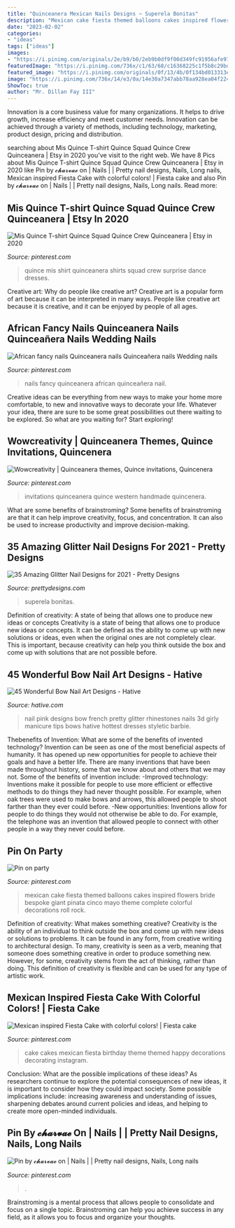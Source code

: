 ```yaml
---
title: "Quinceanera Mexican Nails Designs ~ Superela Bonitas"
description: "Mexican cake fiesta themed balloons cakes inspired flowers bride bespoke giant pinata cinco mayo theme complete colorful decorations roll rock"
date: "2023-02-02"
categories:
- "ideas"
tags: ["ideas"]
images:
- "https://i.pinimg.com/originals/2e/b9/b0/2eb9b0df9f00d349fc91956afe974e75.jpg"
featuredImage: "https://i.pinimg.com/736x/c1/63/68/c16368225c1f5b8c29bda85eadb56394.jpg"
featured_image: "https://i.pinimg.com/originals/0f/13/4b/0f134bd013313e8b916a436afadf981b.jpg"
image: "https://i.pinimg.com/736x/14/e3/0a/14e30a7347abb78aa928ea04f2249537--mexican-pinata-mexican-party.jpg"
ShowToc: true
author: "Mr. Dillan Fay III"
---
```



Innovation is a core business value for many organizations. It helps to drive growth, increase efficiency and meet customer needs. Innovation can be achieved through a variety of methods, including technology, marketing, product design, pricing and distribution.

	

		
searching about Mis Quince T-shirt Quince Squad Quince Crew Quinceanera | Etsy in 2020 you've visit to the right web. We have 8 Pics about Mis Quince T-shirt Quince Squad Quince Crew Quinceanera | Etsy in 2020 like Pin by 𝓬𝓱𝓪𝓻𝓿𝓪𝓮 on | Nails | | Pretty nail designs, Nails, Long nails, Mexican inspired Fiesta Cake with colorful colors! | Fiesta cake and also Pin by 𝓬𝓱𝓪𝓻𝓿𝓪𝓮 on | Nails | | Pretty nail designs, Nails, Long nails. Read more:
		
    
## Mis Quince T-shirt Quince Squad Quince Crew Quinceanera | Etsy In 2020

<img loading=lazy src="https://i.pinimg.com/originals/0f/13/4b/0f134bd013313e8b916a436afadf981b.jpg" onerror="this.onerror=null;this.src='https://tse3.mm.bing.net/th?id=OIP.Rn1NcoySnNUSVdq95KVvtgHaJ4&amp;pid=15.1';" alt="Mis Quince T-shirt Quince Squad Quince Crew Quinceanera | Etsy in 2020">

_Source: pinterest.com_

>quince mis shirt quinceanera shirts squad crew surprise dance dresses. 

	

Creative art: Why do people like creative art?
Creative art is a popular form of art because it can be interpreted in many ways. People like creative art because it is creative, and it can be enjoyed by people of all ages.

    
## African Fancy Nails Quinceanera Nails Quinceañera Nails Wedding Nails

<img loading=lazy src="https://i.pinimg.com/originals/5f/f5/fb/5ff5fb96eab14d96f15c835c8964b269.jpg" onerror="this.onerror=null;this.src='https://tse3.mm.bing.net/th?id=OIP.94282pQC_E7ZX-X4o6l6mwHaJ4&amp;pid=15.1';" alt="African fancy nails Quinceanera nails Quinceañera nails Wedding nails">

_Source: pinterest.com_

>nails fancy quinceanera african quinceañera nail. 

	

Creative ideas can be everything from new ways to make your home more comfortable, to new and innovative ways to decorate your life. Whatever your idea, there are sure to be some great possibilities out there waiting to be explored. So what are you waiting for? Start exploring!

    
## Wowcreativity | Quinceanera Themes, Quince Invitations, Quincenera

<img loading=lazy src="https://i.pinimg.com/originals/f9/df/0f/f9df0fdc44630800059d090477ccce16.jpg" onerror="this.onerror=null;this.src='https://tse2.mm.bing.net/th?id=OIP.nxnRgaoQNOZna5xyNcxWwgHaF7&amp;pid=15.1';" alt="Wowcreativity | Quinceanera themes, Quince invitations, Quincenera">

_Source: pinterest.com_

>invitations quinceanera quince western handmade quincenera. 

	

What are some benefits of brainstroming?
Some benefits of brainstroming are that it can help improve creativity, focus, and concentration. It can also be used to increase productivity and improve decision-making.

    
## 35 Amazing Glitter Nail Designs For 2021 - Pretty Designs

<img loading=lazy src="https://www.prettydesigns.com/wp-content/uploads/2015/10/Full-Glitter-Blue-Nail-Design.jpg" onerror="this.onerror=null;this.src='https://tse4.mm.bing.net/th?id=OIP.7LmFDQi6B8gKYrFwGVMW8AHaHa&amp;pid=15.1';" alt="35 Amazing Glitter Nail Designs for 2021 - Pretty Designs">

_Source: prettydesigns.com_

>superela bonitas. 

	

Definition of creativity: A state of being that allows one to produce new ideas or concepts
Creativity is a state of being that allows one to produce new ideas or concepts. It can be defined as the ability to come up with new solutions or ideas, even when the original ones are not completely clear. This is important, because creativity can help you think outside the box and come up with solutions that are not possible before.

    
## 45 Wonderful Bow Nail Art Designs - Hative

<img loading=lazy src="https://hative.com/wp-content/uploads/2015/07/bow-nails/7-bow-nail-design-ideas.jpg" onerror="this.onerror=null;this.src='https://tse4.mm.bing.net/th?id=OIP.I1v8_AZSRMNOuVbMbxIkAwHaKo&amp;pid=15.1';" alt="45 Wonderful Bow Nail Art Designs - Hative">

_Source: hative.com_

>nail pink designs bow french pretty glitter rhinestones nails 3d girly manicure tips bows hative hottest dresses styletic barbie. 

	

Thebenefits of Invention: What are some of the benefits of invented technology?
Invention can be seen as one of the most beneficial aspects of humanity. It has opened up new opportunities for people to achieve their goals and have a better life. There are many inventions that have been made throughout history, some that we know about and others that we may not. Some of the benefits of invention include: 
-Improved technology: Inventions make it possible for people to use more efficient or effective methods to do things they had never thought possible. For example, when oak trees were used to make bows and arrows, this allowed people to shoot farther than they ever could before. 
-New opportunities: Inventions allow for people to do things they would not otherwise be able to do. For example, the telephone was an invention that allowed people to connect with other people in a way they never could before.

    
## Pin On Party

<img loading=lazy src="https://i.pinimg.com/736x/14/e3/0a/14e30a7347abb78aa928ea04f2249537--mexican-pinata-mexican-party.jpg" onerror="this.onerror=null;this.src='https://tse4.mm.bing.net/th?id=OIP.RM34mY8Wx3pFK-IQ4BlwPAHaLH&amp;pid=15.1';" alt="Pin on party">

_Source: pinterest.com_

>mexican cake fiesta themed balloons cakes inspired flowers bride bespoke giant pinata cinco mayo theme complete colorful decorations roll rock. 

	

Definition of creativity: What makes something creative?
Creativity is the ability of an individual to think outside the box and come up with new ideas or solutions to problems. It can be found in any form, from creative writing to architectural design. To many, creativity is seen as a verb, meaning that someone does something creative in order to produce something new. However, for some, creativity stems from the act of thinking, rather than doing. This definition of creativity is flexible and can be used for any type of artistic work.

    
## Mexican Inspired Fiesta Cake With Colorful Colors! | Fiesta Cake

<img loading=lazy src="https://i.pinimg.com/originals/2e/b9/b0/2eb9b0df9f00d349fc91956afe974e75.jpg" onerror="this.onerror=null;this.src='https://tse3.mm.bing.net/th?id=OIP.rvTyPNwe8ZNw_IUlhyiv_QHaJ4&amp;pid=15.1';" alt="Mexican inspired Fiesta Cake with colorful colors! | Fiesta cake">

_Source: pinterest.com_

>cake cakes mexican fiesta birthday theme themed happy decorations decorating instagram. 

	

Conclusion: What are the possible implications of these ideas?
As researchers continue to explore the potential consequences of new ideas, it is important to consider how they could impact society. Some possible implications include: increasing awareness and understanding of issues, sharpening debates around current policies and ideas, and helping to create more open-minded individuals.

    
## Pin By 𝓬𝓱𝓪𝓻𝓿𝓪𝓮 On | Nails | | Pretty Nail Designs, Nails, Long Nails

<img loading=lazy src="https://i.pinimg.com/736x/c1/63/68/c16368225c1f5b8c29bda85eadb56394.jpg" onerror="this.onerror=null;this.src='https://tse2.mm.bing.net/th?id=OIP.pTrcIF_CXh96VKzAZvqjSAHaHV&amp;pid=15.1';" alt="Pin by 𝓬𝓱𝓪𝓻𝓿𝓪𝓮 on | Nails | | Pretty nail designs, Nails, Long nails">

_Source: pinterest.com_

>. 

	

Brainstroming is a mental process that allows people to consolidate and focus on a single topic. Brainstroming can help you achieve success in any field, as it allows you to focus and organize your thoughts.

